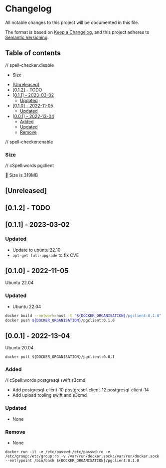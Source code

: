 # Changelog

<!-- markdown-link-check-disable -->

All notable changes to this project will be documented in this file.

The format is based on [Keep a Changelog](https://keepachangelog.com/en/1.0.0),
and this project adheres to [Semantic Versioning](https://semver.org/spec/v2.0.0.html).

## Table of contents

// spell-checker:disable

<!-- toc -->

* [Size](#size)
- [[Unreleased]](#unreleased)
- [[0.1.2] - TODO](#012---todo)
- [[0.1.1] - 2023-03-02](#011---2023-03-02)
  * [Updated](#updated)
- [[0.1.0] - 2022-11-05](#010---2022-11-05)
  * [Updated](#updated-1)
- [[0.0.1] - 2022-13-04](#001---2022-13-04)
  * [Added](#added)
  * [Updated](#updated-2)
  * [Remove](#remove)

<!-- tocstop -->

// spell-checker:enable

### Size

// cSpell:words pgclient

🌈 Size is 319MB

## [Unreleased]

<!--lint disable no-undefined-references-->

## [0.1.2] - TODO

## [0.1.1] - 2023-03-02

### Updated

- Update to ubuntu:22.10
- `apt-get full-upgrade` to fix CVE

## [0.1.0] - 2022-11-05

Ubuntu 22.04

### Updated

- Ubuntu 22.04

```bash
docker build --network=host -t "${DOCKER_ORGANISATION}/pgclient:0.1.0" --squash .
docker push ${DOCKER_ORGANISATION}/pgclient:0.1.0
```

## [0.0.1] - 2022-13-04

Ubuntu 20.04

`docker pull ${DOCKER_ORGANISATION}/pgclient:0.0.1`

### Added

// cSpell:words postgresql swift s3cmd
- Add postgresql-client-10 postgresql-client-12 postgresql-client-14
- Add upload tooling swift and s3cmd

### Updated

- None

### Remove

- None

`docker run -it -v /etc/passwd:/etc/passwd:ro -v /etc/group:/etc/group:ro -v /var/run/docker.sock:/var/run/docker.sock --entrypoint /bin/bash ${DOCKER_ORGANISATION}/pgclient:0.1.0`

<!-- markdown-link-check-enable -->
